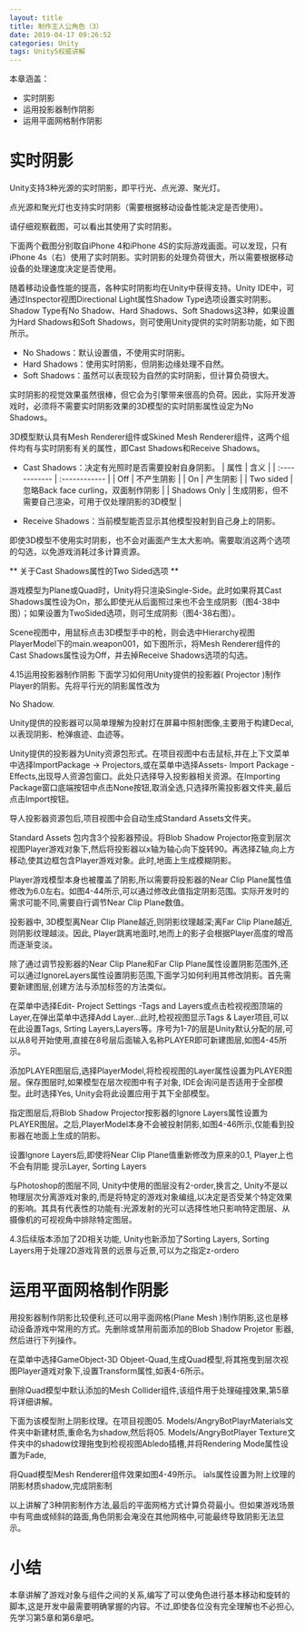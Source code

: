 ```yaml
---
layout: title
title: 制作主人公角色（3）
date: 2019-04-17 09:26:52
categories: Unity
tags: Unity5权威讲解
---
```

本章涵盖：
* 实时阴影
* 运用投影器制作阴影
* 运用平面网格制作阴影

<!--more-->

# 实时阴影
Unity支持3种光源的实时阴影，即平行光、点光源、聚光灯。

点光源和聚光灯也支持实时阴影（需要根据移动设备性能决定是否使用）。


请仔细观察截图，可以看出其使用了实时阴影。

下面两个截图分别取自iPhone 4和iPhone 4S的实际游戏画面。可以发现，只有iPhone 4s（右）使用了实时阴影。实时阴影的处理负荷很大，所以需要根据移动设备的处理速度决定是否使用。
 
随着移动设备性能的提高，各种实时阴影均在Unity中获得支持。Unity IDE中，可通过Inspector视图Directional Light属性Shadow Type选项设置实时阴影。Shadow Type有No Shadow、Hard Shadows、Soft Shadows这3种，如果设置为Hard Shadows和Soft Shadows，则可使用Unity提供的实时阴影功能，如下图所示。

* No Shadows：默认设置值，不使用实时阴影。
* Hard Shadows：使用实时阴影，但阴影边缘处理不自然。
* Soft Shadows：虽然可以表现较为自然的实时阴影，但计算负荷很大。

实时阴影的视觉效果虽然很棒，但它会为引擎带来很高的负荷。因此，实际开发游戏时，必须将不需要实时阴影效果的3D模型的实时阴影属性设定为No Shadows。

3D模型默认具有Mesh Renderer组件或Skined Mesh Renderer组件，这两个组件均有与实时阴影有关的属性，即Cast Shadows和Receive Shadows。

* Cast Shadows：决定有光照时是否需要投射自身阴影。
| 属性  | 含义  |
| :------------ | :------------ |
| Off  | 不产生阴影  |
| On  | 产生阴影  |
| Two sided  | 忽略Back face curling，双面制作阴影  |
| Shadows Only  | 生成阴影，但不需要自己渲染，可用于仅处理阴影的3D模型  |

* Receive Shadows：当前模型能否显示其他模型投射到自己身上的阴影。

即使3D模型不使用实时阴影，也不会对画面产生太大影响。需要取消这两个选项的勾选，以免游戏消耗过多计算资源。

** 关于Cast Shadows属性的Two Sided选项 **

游戏模型为Plane或Quad时，Unity将只渲染Single-Side。此时如果将其Cast Shadows属性设为On，那么即使光从后面照过来也不会生成阴影（图4-38中图）；如果设置为TwoSided选项，则可生成阴影（图4-38右图）。

Scene视图中，用鼠标点击3D模型手中的枪，则会选中Hierarchy视图PlayerModel下的main.weapon001，如下图所示，将Mesh Renderer组件的Cast Shadows属性设为Off，并去掉Receive Shadows选项的勾选。

4.15运用投影器制作阴影
下面学习如何用Unity提供的投影器( Projector )制作Player的阴影。先将平行光的阴影属性改为

No Shadow.

Unity提供的投影器可以简单理解为投射灯在屏幕中照射图像,主要用于构建Decal,以表现阴影、枪弹痕迹、血迹等。

Unity提供的投影器为Unity资源包形式。在项目视图中右击鼠标,并在上下文菜单中选择ImportPackage → Projectors,或在菜单中选择Assets- Import Package - Effects,出现导人资源包窗口。此处只选择导入投影器相关资源。在Importing Package窗口底端按钮中点击None按钮,取消全选,只选择所需投影器文件夹,最后点击Import按钮。

导人投影器资源包后,项目视图中会自动生成Standard Assets文件夹。

Standard Assets 包内含3个投影器预设。将Blob Shadow Projector拖变到层次视图Player游戏对象下,然后将投影器以x轴为轴心向下旋转90。再选择Z轴,向上方移动,使其边框包含Player游戏对象。此时,地面上生成模糊阴影。

Player游戏模型本身也被覆盖了阴影,所以需要将投影器的Near Clip Plane属性值修改为6.0左右。如图4-44所示,可以通过修改此值指定阴影范围。实际开发时的需求可能不同,需要自行调节Near Clip Plane数值。

投影器中, 3D模型离Near Clip Plane越近,则阴影纹理越深;离Far Clip Plane越近,则阴影纹理越淡。因此, Player跳离地面时,地而上的影子会根据Player高度的增高而逐渐变淡。

除了通过调节投影器的Near Clip Plane和Far Clip Plane属性设置阴影范围外,还可以通过IgnoreLayers属性设置阴影范围,下面学习如何利用其修改阴影。首先需要新建图层,创建方法与添加标签的方法类似。

在菜单中选择Edit- Project Settings -Tags and Layers或点击检视视图顶端的Layer,在弹出菜单中选择Add Layer...此时,检视视图显示Tags & Layer项目,可以在此设置Tags, Srting Layers,Layers等。序号为1-7的层是Unity默认分配的层,可以从8号开始使用,直接在8号层后面输入名称PLAYER即可新建图层,如图4-45所示。

添加PLAYER图层后,选择PlayerModel,将检视视图的Layer属性设置为PLAYER图层。保存图层时,如果模型在层次视图中有子对象, IDE会询问是否适用于全部模型。此时选择Yes, Unity会将此设置应用于其下全部模型。

指定图层后,将Blob Shadow Projector按影器的Ignore Layers属性设置为PLAYER图层。之后,PlayerModel本身不会被投射阴影,如图4-46所示,仅能看到投影器在地面上生成的阴影。

设置Ignore Layers后,即使将Near Clip Plane值重新修改为原来的0.1, Player上也不会有阴能
提示Layer, Sorting Layers

与Photoshop的图层不同, Unity中使用的图层没有2-order,换言之, Unity不是以物理层次分离游戏对象的,而是将特定的游戏对象编组,以决定是否受某个特定效果的影响。其具有代表性的功能有:光源发射的光可以选择性地只影响特定图层、从摄像机的可视视角中排除特定图层。

4.3后续版本添加了2D相关功能, Unity也新添加了Sorting Layers, Sorting Layers用于处理2D游戏背景的远景与近景,可以为之指定z-ordero

# 运用平面网格制作阴影

用投影器制作阴影比较便利,还可以用平面网格(Plane Mesh )制作阴影,这也是移动设备游戏中常用的方式。先删除或禁用前面添加的Blob Shadow Projetor 影器,然后进行下列操作。

在菜单中选择GameObject-3D Objeet-Quad,生成Quad模型,将其拖曳到层次视图Player道戏对象下,设置Transform属性,如表4-6所示。

删除Quad模型中默认添加的Mesh Collider组件,该组件用于处理碰撞效果,第5章将详细讲解。

下面为该模型附上阴影纹理。在项目视图05. Models/AngryBotPlayrMaterials文件夹中新建材质,重命名为shadow,然后将05. Models/AngryBotPlayer Texture文件夹中的shadow纹理拖曳到检视视图Abledo插槽,并将Rendering Mode属性设置为Fade,

将Quad模型Mesh Renderer组件效果如图4-49所示。
ials属性设置为附上纹理的阴影材质shadow,完成阴影制

以上讲解了3种阴影制作方法,最后的平面网格方式计算负荷最小。但如果游戏场景中有弯曲或倾斜的路面,角色阴影会淹没在其他网格中,可能最终导致阴影无法显示。

# 小结
本章讲解了游戏对象与组件之间的关系,编写了可以使角色进行基本移动和旋转的脚本,这是开发中最需要明确掌握的内容。不过,即使各位没有完全理解也不必担心,先学习第5章和第6章吧。